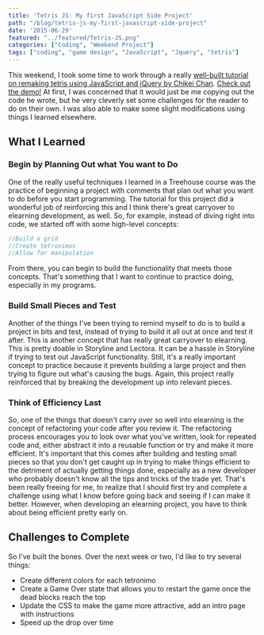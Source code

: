 ```yaml
---
title: 'Tetris JS: My first JavaScript Side Project'
path: "/blog/tetris-js-my-first-javascript-side-project"
date: '2015-06-29'
featured: "../featured/Tetris-JS.png"
categories: ["Coding", "Weekend Project"]
tags: ["coding", "game design", "JavaScript", "Jquery", "tetris"]
---
```


This weekend, I took some time to work through a really [well-built tutorial on remaking tetris using JavaScript and jQuery by Chikei Chan](https://chikeichan.wordpress.com/tag/tetris-js/). [Check out the demo!](/showcase/TetrisJS/old/index.html) At first, I was concerned that it would just be me copying out the code he wrote, but he very cleverly set some challenges for the reader to do on their own. I was also able to make some slight modifications using things I learned elsewhere.

## What I Learned

### Begin by Planning Out what You want to Do

One of the really useful techniques I learned in a Treehouse course was the practice of beginning a project with comments that plan out what you want to do before you start programming. The tutorial for this project did a wonderful job of reinforcing this and I think there's great carryover to elearning development, as well. So, for example, instead of diving right into code, we started off with some high-level concepts:

```javascript
//Build a grid
//Create tetronimos
//Allow for manipulation
```

From there, you can begin to build the functionality that meets those concepts. That's something that I want to continue to practice doing, especially in my programs.

### Build Small Pieces and Test

Another of the things I've been trying to remind myself to do is to build a project in bits and test, instead of trying to build it all out at once and test it after. This is another concept that has really great carryover to elearning. This is pretty doable in Storyline and Lectora. It can be a hassle in Storyline if trying to test out JavaScript functionality. Still, it's a really important concept to practice because it prevents building a large project and then trying to figure out what's causing the bugs. Again, this project really reinforced that by breaking the development up into relevant pieces.

### Think of Efficiency Last

So, one of the things that doesn't carry over so well into elearning is the concept of refactoring your code after you review it. The refactoring process encourages you to look over what you've written, look for repeated code and, either abstract it into a reusable function or try and make it more efficient. It's important that this comes after building and testing small pieces so that you don't get caught up in trying to make things efficient to the detriment of actually getting things done, especially as a new developer who probably doesn't know all the tips and tricks of the trade yet. That's been really freeing for me, to realize that I should first try and complete a challenge using what I know before going back and seeing if I can make it better. However, when developing an elearning project, you have to think about being efficient pretty early on.

## Challenges to Complete

So I've built the bones. Over the next week or two, I'd like to try several things:

*   Create different colors for each tetronimo
*   Create a Game Over state that allows you to restart the game once the dead blocks reach the top
*   Update the CSS to make the game more attractive, add an intro page with instructions
*   Speed up the drop over time
